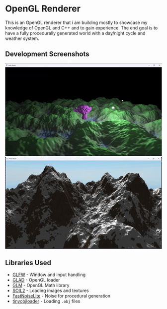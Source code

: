 # OpenGL Renderer

This is an OpenGL renderer that i am building mostly to showcase my knowledge of OpenGL and C++ and to gain experience. The end goal is to have a fully procedurally generated world with a day/night cycle and weather system.

## Development Screenshots

![Screenshot 1](screenshots/monke.png)
![Screenshot 2](screenshots/moutain.png)

## Libraries Used

-   [GLFW](https://www.glfw.org/) - Window and input handling
-   [GLAD](https://github.com/Dav1dde/glad) - OpenGL loader
-   [GLM](https://github.com/g-truc/glm) - OpenGL Math library
-   [SOIL2](https://github.com/SpartanJ/SOIL2) - Loading images and textures
-   [FastNoiseLite](https://github.com/Auburn/FastNoiseLite) - Noise for procedural generation
-   [tinyobjloader](https://github.com/tinyobjloader/tinyobjloader) - Loading `.obj` files

